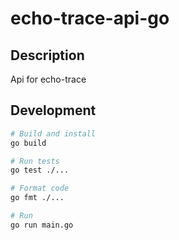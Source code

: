 # echo-trace-api-go

## Description
Api for echo-trace

## Development

```bash
# Build and install
go build

# Run tests
go test ./...

# Format code
go fmt ./...

# Run
go run main.go
```
